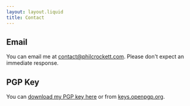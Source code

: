 ```yaml
---
layout: layout.liquid
title: Contact
---
```


## Email

You can email me at [contact@philcrockett.com](mailto:contact@philcrockett.com). Please don't expect an immediate
response.

## PGP Key

You can [download my PGP key here][1] or from [keys.openpgp.org][2].

[1]: https://philcrockett.com/.well-known/openpgpkey/hu/dj3498u4hyyarh35rkjfnghbjxug6b19
[2]: https://keys.openpgp.org/vks/v1/by-fingerprint/DA2E34ACB6CFCDB462942ED7219751F3A91FCFAD
